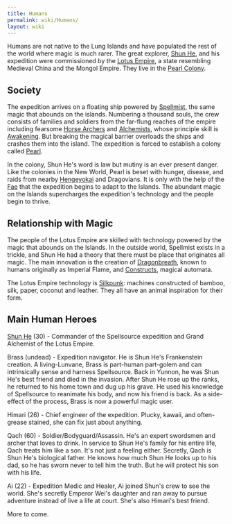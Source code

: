 ```yaml
---
title: Humans
permalink: wiki/Humans/
layout: wiki
---
```


Humans are not native to the Lung Islands and have populated the rest of
the world where magic is much rarer. The great explorer, [Shun
He](/wiki/Shun_He "wikilink"), and his expedition were commissioned by the
[Lotus Empire](/wiki/Lotus_Empire "wikilink"), a state resembling Medieval
China and the Mongol Empire. They live in the [Pearl
Colony](/wiki/Pearl_Colony "wikilink").

Society
-------

The expedition arrives on a floating ship powered by
[Spellmist](/wiki/Spellmist "wikilink"), the same magic that abounds on the
islands. Numbering a thousand souls, the crew consists of families and
soldiers from the far-flung reaches of the empire including fearsome
[Horse Archers](/wiki/Horse_Archers "wikilink") and
[Alchemists](/wiki/Alchemists "wikilink"), whose principle skill is
[Awakening](/wiki/Awakening "wikilink"). But breaking the magical barrier
overloads the ships and crashes them into the island. The expedition is
forced to establish a colony called [Pearl](/wiki/Pearl_Colony "wikilink").

In the colony, Shun He's word is law but mutiny is an ever present
danger. Like the colonies in the New World, Pearl is beset with hunger,
disease, and raids from nearby [Hengeyokai](/wiki/Hengeyokai "wikilink") and
Dragovians. It is only with the help of the [Fae](/wiki/Fae "wikilink") that
the expedition begins to adapt to the Islands. The abundant magic on the
Islands supercharges the expedition's technology and the people begin to
thrive.

Relationship with Magic
-----------------------

The people of the Lotus Empire are skilled with technology powered by
the magic that abounds on the Islands. In the outside world, Spellmist
exists in a trickle, and Shun He had a theory that there must be place
that originates all magic. The main innovation is the creation of
[Dragonbreath](/wiki/Dragonbreath "wikilink"), known to humans originally as
Imperial Flame, and [Constructs](/wiki/Construct "wikilink"), magical
automata.

The Lotus Empire technology is [Silkpunk](/wiki/Silkpunk "wikilink"): machines
constructed of bamboo, silk, paper, coconut and leather. They all have
an animal inspiration for their form.

Main Human Heroes
------------------

[Shun He](/wiki/Shun_He "wikilink") (30) - Commander of the Spellsource expedition and Grand Alchemist of the Lotus Empire.

Brass (undead) - Expedition navigator. He is Shun He's Frankenstein creation. A living-Lunvane, Brass is part-human part-golem and can intrinsically sense and harness Spellsource. Back in Yunnon, he was Shun He's best friend and died in the invasion. After Shun He rose up the ranks, he returned to his home town and dug up his grave. He used his knowledge of Spellsource to reanimate his body, and now his friend is back. As a side-effect of the process, Brass is now a powerful magic user.

Himari (26) - Chief engineer of the expedition. Plucky, kawaii, and often-grease stained, she can fix just about anything.

Qach (60) - Soldier/Bodyguard/Assassin. He's an expert swordsmen and archer that loves to drink. In service to Shun He's family for his entire life, Qach treats him like a son. It's not just a feeling either. Secretly, Qach is Shun He's biological father. He knows how much Shun He looks up to his dad, so he has sworn never to tell him the truth. But he will protect his son with his life.

Ai (22) - Expedition Medic and Healer, Ai joined Shun's crew to see the world. She's secretly Emperor Wei's daughter and ran away to pursue adventure instead of live a life at court. She's also Himari's best friend.

More to come.
